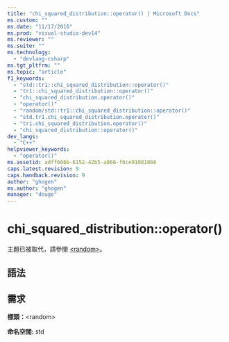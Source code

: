 ```yaml
---
title: "chi_squared_distribution::operator() | Microsoft Docs"
ms.custom: ""
ms.date: "11/17/2016"
ms.prod: "visual-studio-dev14"
ms.reviewer: ""
ms.suite: ""
ms.technology: 
  - "devlang-csharp"
ms.tgt_pltfrm: ""
ms.topic: "article"
f1_keywords: 
  - "std::tr1::chi_squared_distribution::operator()"
  - "tr1::chi_squared_distribution::operator()"
  - "chi_squared_distribution.operator()"
  - "operator()"
  - "random/std::tr1::chi_squared_distribution::operator()"
  - "std.tr1.chi_squared_distribution.operator()"
  - "tr1.chi_squared_distribution.operator()"
  - "chi_squared_distribution::operator()"
dev_langs: 
  - "C++"
helpviewer_keywords: 
  - "operator()"
ms.assetid: adff666b-6152-42b5-a866-f6ce91081866
caps.latest.revision: 9
caps.handback.revision: 9
author: "ghogen"
ms.author: "ghogen"
manager: "douge"
---
```

# chi_squared_distribution::operator()
主題已被取代，請參閱 [\<random\>](../Topic/%3Crandom%3E.md)。  
  
## 語法  
  
## 需求  
 **標頭：**\<random\>  
  
 **命名空間:** std